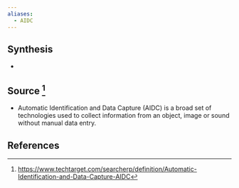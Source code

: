 ```yaml
---
aliases:
  - AIDC
---
```

## Synthesis
- 
## Source [^1]
- Automatic Identification and Data Capture (AIDC) is a broad set of technologies used to collect information from an object, image or sound without manual data entry.
## References

[^1]: https://www.techtarget.com/searcherp/definition/Automatic-Identification-and-Data-Capture-AIDC